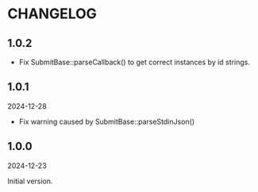 # CHANGELOG

## 1.0.2

- Fix SubmitBase::parseCallback() to get correct instances by id strings.

## 1.0.1

2024-12-28

- Fix warning caused by SubmitBase::parseStdinJson()

## 1.0.0

2024-12-23

Initial version.
